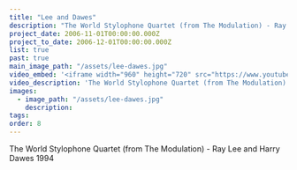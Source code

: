 ```yaml
---
title: "Lee and Dawes"
description: "The World Stylophone Quartet (from The Modulation) - Ray Lee and Harry Dawes 1994"
project_date: 2006-11-01T00:00:00.000Z
project_to_date: 2006-12-01T00:00:00.000Z
list: true
past: true
main_image_path: "/assets/lee-dawes.jpg"
video_embed: '<iframe width="960" height="720" src="https://www.youtube-nocookie.com/embed/xrGZMKvnUro?rel=0" frameborder="0" allowfullscreen></iframe>'
video_description: 'The World Stylophone Quartet (from The Modulation) - Ray Lee and Harry Dawes 1994'
images:
  - image_path: "/assets/lee-dawes.jpg"
    description:
tags:
order: 8
---
```

The World Stylophone Quartet (from The Modulation) - Ray Lee and Harry Dawes 1994